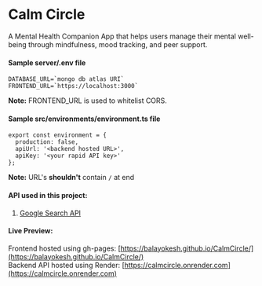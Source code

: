 # Calm Circle

A Mental Health Companion App that helps users manage their mental well-being through mindfulness, mood tracking, and peer support.

#### Sample server/.env file  
```
DATABASE_URL=`mongo db atlas URI`  
FRONTEND_URL=`https://localhost:3000`
```
**Note:** FRONTEND_URL is used to whitelist CORS.

#### Sample src/environments/environment.ts file
```
export const environment = {
  production: false,
  apiUrl: '<backend hosted URL>', 
  apiKey: '<your rapid API key>'
};

```
**Note:** URL's **shouldn't** contain `/` at end

#### API used in this project:
1. [Google Search API](https://rapidapi.com/neoscrap-net/api/google-search72)

#### Live Preview:
Frontend hosted using gh-pages: [https://balayokesh.github.io/CalmCircle/](https://balayokesh.github.io/CalmCircle/)  
Backend API hosted using Render: [https://calmcircle.onrender.com](https://calmcircle.onrender.com)

